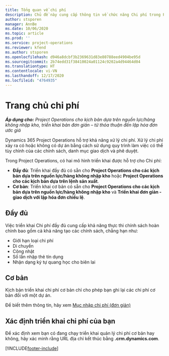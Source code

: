 ```yaml
---
title: Tổng quan về chi phí
description: Chủ đề này cung cấp thông tin về chức năng Chi phí trong Project Operations.
author: stsporen
manager: AnnBe
ms.date: 10/06/2020
ms.topic: article
ms.prod: ''
ms.service: project-operations
ms.reviewer: kfend
ms.author: stsporen
ms.openlocfilehash: d946a8dcbf3b2369631d83e80788eed4904be95d
ms.sourcegitcommit: 2b74edd31f38410024a01124c9202a4d94464d04
ms.translationtype: HT
ms.contentlocale: vi-VN
ms.lasthandoff: 12/17/2020
ms.locfileid: "4764935"
---
```

# <a name="expense-home-page"></a>Trang chủ chi phí

_**Áp dụng cho:** Project Operations cho kịch bản dựa trên nguồn lực/hàng không nhập kho, triển khai bản đơn giản – từ thỏa thuận đến lập hóa đơn ước giá_


Dynamics 365 Project Operations hỗ trợ khả năng xử lý chi phí. Xử lý chi phí xảy ra có hoặc không có dự án bằng cách sử dụng quy trình làm việc có thể tùy chỉnh của các chính sách, danh mục giao dịch và phê duyệt.

Trong Project Operations, có hai mô hình triển khai được hỗ trợ cho Chi phí: 

- **Đầy đủ**: Triển khai đầy đủ có sẵn cho **Project Operations cho các kịch bản dựa trên nguồn lực/hàng không nhập kho** hoặc **Project Operations cho các kịch bản dựa trên lệnh sản xuất**.
- **Cơ bản**: Triển khai cơ bản có sẵn cho **Project Operations cho các kịch bản dựa trên nguồn lực/hàng không nhập kho** và **Triển khai đơn giản - giao dịch với lập hóa đơn chiếu lệ**.

## <a name="full"></a>Đầy đủ 
Việc triển khai Chi phí đầy đủ cung cấp khả năng thực thi chính sách hoàn chỉnh bao gồm cả khả năng tạo các chính sách, chẳng hạn như:

  - Giới hạn loại chi phí
  - Di chuyển
  - Công nhật
  - Số lần nhập thẻ tín dụng
  - Nhận dạng ký tự quang học cho biên lai

## <a name="basic"></a>Cơ bản 
Kịch bản triển khai chi phí cơ bản chỉ cho phép bạn ghi lại các chi phí cơ bản đối với một dự án. 

Để biết thêm thông tin, hãy xem [Mục nhập chi phí (đơn giản)](basic-expense.md)

## <a name="determine-your-expense-deployment"></a>Xác định triển khai chi phí của bạn
Để xác định xem bạn có đang chạy triển khai quản lý chi phí cơ bản hay không, hãy xác minh rằng URL địa chỉ kết thúc bằng **.crm.dynamics.com**. 


[!INCLUDE[footer-include](../includes/footer-banner.md)]